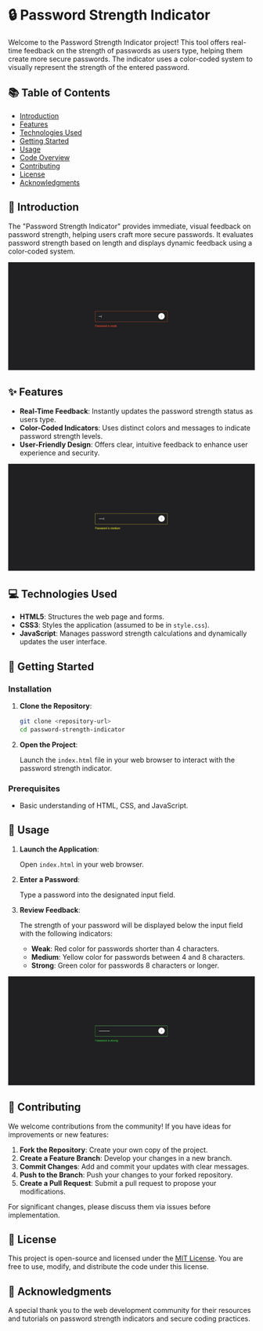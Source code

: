# 🔒 Password Strength Indicator

Welcome to the Password Strength Indicator project! This tool offers real-time feedback on the strength of passwords as users type, helping them create more secure passwords. The indicator uses a color-coded system to visually represent the strength of the entered password.

## 📚 Table of Contents

- [Introduction](#introduction)
- [Features](#features)
- [Technologies Used](#technologies-used)
- [Getting Started](#getting-started)
- [Usage](#usage)
- [Code Overview](#code-overview)
- [Contributing](#contributing)
- [License](#license)
- [Acknowledgments](#acknowledgments)

## 🌟 Introduction

The "Password Strength Indicator" provides immediate, visual feedback on password strength, helping users craft more secure passwords. It evaluates password strength based on length and displays dynamic feedback using a color-coded system.

![Password Strength Indicator](https://github.com/shamshubham/password/blob/master/screenShots/Capture.JPG)

## ✨ Features

- **Real-Time Feedback**: Instantly updates the password strength status as users type.
- **Color-Coded Indicators**: Uses distinct colors and messages to indicate password strength levels.
- **User-Friendly Design**: Offers clear, intuitive feedback to enhance user experience and security.

![Password Strength Indicator Feedback](https://github.com/shamshubham/password/blob/master/screenShots/Capture1.JPG)

## 💻 Technologies Used

- **HTML5**: Structures the web page and forms.
- **CSS3**: Styles the application (assumed to be in `style.css`).
- **JavaScript**: Manages password strength calculations and dynamically updates the user interface.

## 🚀 Getting Started

### Installation

1. **Clone the Repository**:

   ```bash
   git clone <repository-url>
   cd password-strength-indicator
   ```

2. **Open the Project**:

   Launch the `index.html` file in your web browser to interact with the password strength indicator.

### Prerequisites

- Basic understanding of HTML, CSS, and JavaScript.

## 📖 Usage

1. **Launch the Application**:

   Open `index.html` in your web browser.

2. **Enter a Password**:

   Type a password into the designated input field.

3. **Review Feedback**:

   The strength of your password will be displayed below the input field with the following indicators:

   - **Weak**: Red color for passwords shorter than 4 characters.
   - **Medium**: Yellow color for passwords between 4 and 8 characters.
   - **Strong**: Green color for passwords 8 characters or longer.

![Password Strength Indicator Strength Levels](https://github.com/shamshubham/password/blob/master/screenShots/Capture2.JPG)

## 🤝 Contributing

We welcome contributions from the community! If you have ideas for improvements or new features:

1. **Fork the Repository**: Create your own copy of the project.
2. **Create a Feature Branch**: Develop your changes in a new branch.
3. **Commit Changes**: Add and commit your updates with clear messages.
4. **Push to the Branch**: Push your changes to your forked repository.
5. **Create a Pull Request**: Submit a pull request to propose your modifications.

For significant changes, please discuss them via issues before implementation.

## 📜 License

This project is open-source and licensed under the [MIT License](LICENSE). You are free to use, modify, and distribute the code under this license.

## 🙏 Acknowledgments

A special thank you to the web development community for their resources and tutorials on password strength indicators and secure coding practices.
